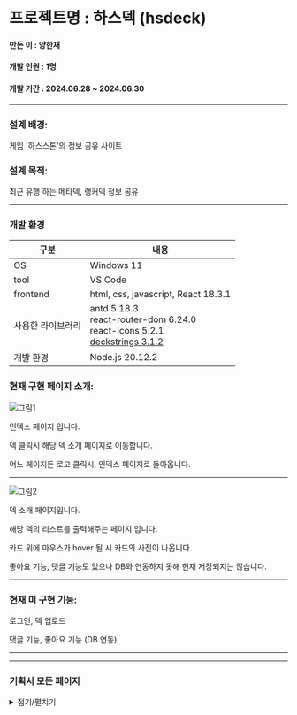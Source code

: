 # 프로젝트명 : 하스덱 (hsdeck)

####  만든 이 : 양한재

####  개발 인원 : 1명 

####  개발 기간 : 2024.06.28 ~ 2024.06.30

--------------------------------------------------------------------------------------------------

### 설계 배경:
게임 '하스스톤'의 정보 공유 사이트

### 설계 목적:
최근 유행 하는 메타덱, 랭커덱 정보 공유


--------------------------------------------------------------------------------------------------

### 개발 환경

|구분|내용|
|---|---|
|OS|Windows 11|
|tool|VS Code|
|frontend|html, css, javascript, React 18.3.1|
|사용한 라이브러리|antd 5.18.3 <br> react-router-dom 6.24.0 <br> react-icons 5.2.1 <br> [deckstrings 3.1.2](https://github.com/HearthSim/hearthstone-deckstrings)|
|개발 환경|Node.js 20.12.2|

### 현재 구현 페이지 소개:

![그림1](https://github.com/yanghanjae/hsdeck/assets/174262059/e1468ba2-bf77-4a69-bacb-213f7f901356)



인덱스 페이지 입니다.

덱 클릭시 해당 덱 소개 페이지로 이동합니다.

어느 페이지든 로고 클릭시, 인덱스 페이지로 돌아옵니다.

----------------------------------------------------------------------------------------------------




![그림2](https://github.com/yanghanjae/hsdeck/assets/174262059/1c7249b0-e3db-4a9f-890e-98bf94f09ff7)

덱 소개 페이지입니다.

해당 덱의 리스트를 출력해주는 페이지 입니다.

카드 위에 마우스가 hover 될 시 카드의 사진이 나옵니다.

좋아요 기능, 댓글 기능도 있으나 DB와 연동하지 못해 현재 저장되지는 않습니다.





----------------------------------------------------------------------------------------------------

### 현재 미 구현 기능:

로그인, 덱 업로드 

댓글 기능, 좋아요 기능 (DB 연동) 



----------------------------------------------------------------------------------------------------
----------------------------------------------------------------------------------------------------

### 기획서 모든 페이지

<details markdown="1">
<summary>접기/펼치기</summary>

![슬라이드0](https://github.com/yanghanjae/hsdeck/assets/174262059/196117eb-949e-47a4-a849-ed2f6e39a91f)
![슬라이드1](https://github.com/yanghanjae/hsdeck/assets/174262059/a129207c-02d5-423d-9874-bee9e12d9c08)
![슬라이드2](https://github.com/yanghanjae/hsdeck/assets/174262059/891581ff-86b3-43f4-8032-54e46daaa151)
![슬라이드3](https://github.com/yanghanjae/hsdeck/assets/174262059/1d0bbdde-fde6-4f2e-884d-bd2420caa5bf)
![슬라이드4](https://github.com/yanghanjae/hsdeck/assets/174262059/c125fafe-48b8-4e93-b843-555cdd8bcad6)
![슬라이드5](https://github.com/yanghanjae/hsdeck/assets/174262059/b862f7f9-733c-41e7-bc95-8a2e2e690635)
![슬라이드6](https://github.com/yanghanjae/hsdeck/assets/174262059/90c3fb6f-d83b-40c1-bdda-3868038d7536)
![슬라이드7](https://github.com/yanghanjae/hsdeck/assets/174262059/c98ceeb0-8e3a-4ed1-8ec5-7720dde4cb6c)
![슬라이드8](https://github.com/yanghanjae/hsdeck/assets/174262059/32346e20-ae85-4469-be82-f4530d1bdb60)
![슬라이드9](https://github.com/yanghanjae/hsdeck/assets/174262059/9188d7a8-d04c-49c7-a331-5cab87929f4e)
![슬라이드10](https://github.com/yanghanjae/hsdeck/assets/174262059/cb2e39a7-91cb-45df-a670-79d4bafb391c)
![슬라이드11](https://github.com/yanghanjae/hsdeck/assets/174262059/0dce7858-df4b-4700-afb2-848b57c3ef4b)
![슬라이드12](https://github.com/yanghanjae/hsdeck/assets/174262059/76067a1b-d24d-4c51-8142-07b9de222ae5)
![슬라이드13](https://github.com/yanghanjae/hsdeck/assets/174262059/ddd6a1ce-4707-46fa-8ec9-1576711771d5)
![슬라이드14](https://github.com/yanghanjae/hsdeck/assets/174262059/5f6b5882-a77f-48e1-9c40-6a39befbcc3e)
![슬라이드15](https://github.com/yanghanjae/hsdeck/assets/174262059/0dac2651-de32-4337-813f-a169559b23f3)
![슬라이드16](https://github.com/yanghanjae/hsdeck/assets/174262059/6736a06b-4222-4a26-893a-8ee5a4edd29f)
![슬라이드17](https://github.com/yanghanjae/hsdeck/assets/174262059/05b359f4-17a4-4026-b200-2400ddf74643)
![슬라이드18](https://github.com/yanghanjae/hsdeck/assets/174262059/1b3abce4-7c2f-4094-94ca-17c22f373767)
![슬라이드19](https://github.com/yanghanjae/hsdeck/assets/174262059/0a6b7378-4984-44b8-942e-328b61bcc6a4)
![슬라이드20](https://github.com/yanghanjae/hsdeck/assets/174262059/32398a10-df74-43a2-9236-42549eb816d2)
![슬라이드21](https://github.com/yanghanjae/hsdeck/assets/174262059/d8cd7981-214e-46a8-825c-6d098e6ccece)
![슬라이드22](https://github.com/yanghanjae/hsdeck/assets/174262059/2e0e3a8c-bf53-4d60-a2a8-f8339e7a16d4)
![슬라이드23](https://github.com/yanghanjae/hsdeck/assets/174262059/77916db8-9cd6-4e8e-892b-48f9d7995953)
![슬라이드24](https://github.com/yanghanjae/hsdeck/assets/174262059/5166ad8d-61b1-4dfb-9373-f240e35998fc)
![슬라이드25](https://github.com/yanghanjae/hsdeck/assets/174262059/a65324aa-ccee-4718-917b-5f0009bb1a38)
![슬라이드26](https://github.com/yanghanjae/hsdeck/assets/174262059/e347c34a-959d-41f5-a547-ec91f78ba0ce)
![슬라이드27](https://github.com/yanghanjae/hsdeck/assets/174262059/fbba5a99-592a-4937-8eed-23533df273a5)
![슬라이드28](https://github.com/yanghanjae/hsdeck/assets/174262059/75f50079-ff6c-41c8-992b-d1901969b36c)
![슬라이드29](https://github.com/yanghanjae/hsdeck/assets/174262059/e1167a6e-b3c1-4d9f-9056-b3bea7cb5f9c)
![슬라이드30](https://github.com/yanghanjae/hsdeck/assets/174262059/276d42f5-15a4-4883-8895-ec35e3a417a0)
![슬라이드31](https://github.com/yanghanjae/hsdeck/assets/174262059/62971837-9fb5-436c-9bae-df588b9b12e4)
![슬라이드32](https://github.com/yanghanjae/hsdeck/assets/174262059/9d35080f-aa63-4769-b826-dcdb84098e73)



</details>
